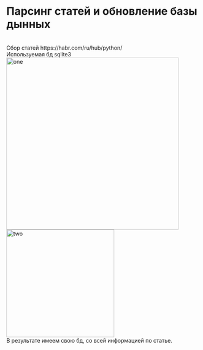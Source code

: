 <h1> Парсинг статей и обновление базы дынных </h1><br>
Сбор статей https://habr.com/ru/hub/python/<br>
Используемая бд sqlite3<br>
<img width="449" alt="one" src="https://user-images.githubusercontent.com/85381084/182097463-63db7a13-9224-4516-8e01-08a4d7ed08f6.png"><br>
<img width="281" alt="two" src="https://user-images.githubusercontent.com/85381084/182097612-0520968a-9cb5-467d-a5fe-f3146c9efc79.png"><br>
В результате имеем свою бд, со всей информацией по статье.
